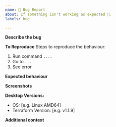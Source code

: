```yaml
---
name: 🐛 Bug Report
about: If something isn't working as expected 🤔.
labels: bug

---
```


**Describe the bug**
<!-- A clear and concise description of what the bug is. -->

**To Reproduce**
Steps to reproduce the behaviour:
1. Run command `....`
2. Go to `...`
3. See error

**Expected behaviour**
<!-- A clear and concise description of what you expected to happen. -->

**Screenshots**
<!-- If applicable, add screenshots to help explain your problem. -->

**Desktop Versions:**
<!-- Please complete the following information -->
 - OS: [e.g. Linux AMD64]
 - Terraform Version: [e.g. v1.1.9]

**Additional context**
<!-- Add any other context about the problem here. -->
